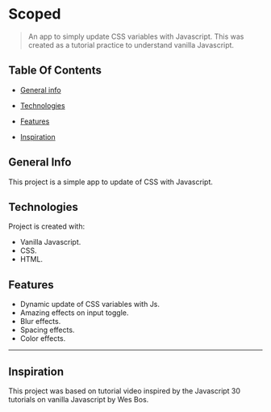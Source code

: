 # Scoped

> An app to simply update CSS variables with Javascript. This was created as a tutorial practice to understand vanilla Javascript.

## Table Of Contents

- [General info](#general-info)

- [Technologies](#technologies)

- [Features](#features)

- [Inspiration](#inspiration)

## General Info

This project is a simple app to update of CSS with Javascript.

## Technologies

Project is created with:

- Vanilla Javascript.
- CSS.
- HTML.

## Features

- Dynamic update of CSS variables with Js.
- Amazing effects on input toggle.
- Blur effects.
- Spacing effects.
- Color effects.

---

## Inspiration

This project was based on tutorial video inspired by the Javascript 30 tutorials on vanilla Javascript by Wes Bos.

